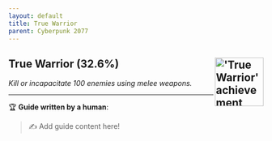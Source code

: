 ```yaml
---
layout: default
title: True Warrior
parent: Cyberpunk 2077
---
```


## True Warrior (32.6%) <img align="right" src="https://cdn.cloudflare.steamstatic.com/steamcommunity/public/images/apps/1091500/714db842d4bbf426994d8cc7450769e75c47da8b.jpg" alt="'True Warrior' achievement icon" width="96" height="96">

_Kill or incapacitate 100 enemies using melee weapons._

---

:trophy: **Guide written by a human**:

> :writing_hand: Add guide content here!

